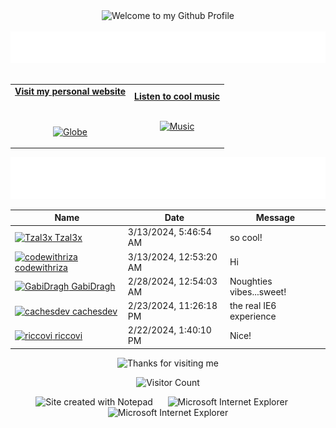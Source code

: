 <!-- "Hero" Header -->
<div align="center">
  <img src="https://github.com/BrunnerLivio/brunnerlivio/blob/master/images/welcome.png?raw=true" style="max-width: 100%;" alt="Welcome to my Github Profile" />
  <br />
  <br />
  <img height="50" alt="My Name is Livio and I like Node.js" src="images/personal_note.svg" />
  <br />
  <br />

</div>

<!-- Social -->
<table width="100%" align="center">
<tr>
<td align="center">
<a href="https://brunnerliv.io">
<strong>Visit my personal website </strong>
<br />
<br />
<br />

<p>

<img alt="Globe" height="80" src="images/globe.gif">
</a>
</p>

</td>


<td align="center">
<a href="https://www.youtube.com/watch?v=3YxaaGgTQYM&ab_channel=EvanescenceVEVO">
<strong>Listen to cool music</strong>
<br />
<br />


<p>
<img height="100" alt="Music" src="images/music.gif"> 
</a>
</p>

</td>
</tr>
</table>

<div align="center">
<a href="https://github.com/BrunnerLivio/brunnerlivio/issues/62#issuecomment-new"><img src="images/guestbook.svg"></a> 
</div>

<!-- Guestbook -->
| Name | Date | Message |
|---|---|---|
| <a href="https://github.com/Tzal3x"><img width="24" src="https://avatars.githubusercontent.com/u/33265837?s=24&u=bb00252d2dd94663833d03f825fe473d22481b19&v=4" alt="Tzal3x" /> Tzal3x</a> |3/13/2024, 5:46:54 AM|so cool!|
| <a href="https://github.com/codewithriza"><img width="24" src="https://avatars.githubusercontent.com/u/90960705?s=24&u=a9a6ee21b3029e47d317584b5eded07825c8ce26&v=4" alt="codewithriza" /> codewithriza</a> |3/13/2024, 12:53:20 AM|Hi|
| <a href="https://github.com/GabiDragh"><img width="24" src="https://avatars.githubusercontent.com/u/151403269?s=24&u=5c75e0f32630150200ba954e02aa921b95198bba&v=4" alt="GabiDragh" /> GabiDragh</a> |2/28/2024, 12:54:03 AM|Noughties vibes...sweet!|
| <a href="https://github.com/cachesdev"><img width="24" src="https://avatars.githubusercontent.com/u/59543366?s=24&u=9541239397ecb385c4aea4c28cb26143a158f0d1&v=4" alt="cachesdev" /> cachesdev</a> |2/23/2024, 11:26:18 PM|the real IE6 experience|
| <a href="https://github.com/riccovi"><img width="24" src="https://avatars.githubusercontent.com/u/103573129?s=24&v=4" alt="riccovi" /> riccovi</a> |2/22/2024, 1:40:10 PM|Nice!|
<!-- /Guestbook -->

<!-- Footer -->

<div align="center">

<img height="120" alt="Thanks for visiting me" width="100%" src="https://raw.githubusercontent.com/BrunnerLivio/brunnerlivio/master/images/marquee.svg" />
<br />

![Visitor Count](https://profile-counter.glitch.me/brunnerlivio/count.svg)


<img src="https://raw.githubusercontent.com/BrunnerLivio/brunnerlivio/master/images/notepad.gif" alt="Site created with Notepad" height="30" />
<!-- "margin-right: whatever;" -->
<span>&nbsp;&nbsp;&nbsp;&nbsp;</span>  
<img src="https://raw.githubusercontent.com/BrunnerLivio/brunnerlivio/master/images/ie_logo.gif" alt="Microsoft Internet Explorer" />
<span>&nbsp;&nbsp;&nbsp;&nbsp;</span>  
<img src="https://raw.githubusercontent.com/BrunnerLivio/brunnerlivio/master/images/noframes.gif" alt="Microsoft Internet Explorer" />

</div>
